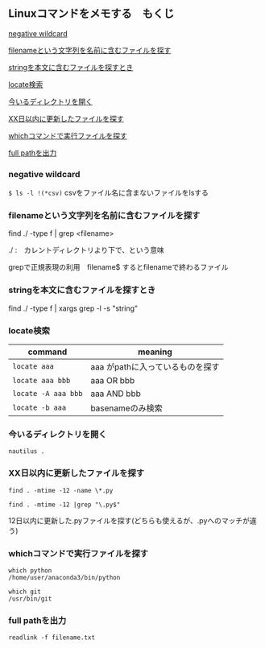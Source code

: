 ## Linuxコマンドをメモする　もくじ

[negative wildcard](#negative-wildcard)

[filenameという文字列を名前に含むファイルを探す](#filenameという文字列を名前に含むファイルを探す)

[stringを本文に含むファイルを探すとき](#stringを本文に含むファイルを探すとき)

[locate検索](#locate検索)

[今いるディレクトリを開く](#今いるディレクトリを開く)

[XX日以内に更新したファイルを探す](#XX日以内に更新したファイルを探す)

[whichコマンドで実行ファイルを探す](#whichコマンドで実行ファイルを探す)

[full pathを出力](#full-pathを出力)

### negative wildcard
`$ ls -l !(*csv)` csvをファイル名に含まないファイルをlsする

### filenameという文字列を名前に含むファイルを探す
find ./ -type f | grep &lt;filename&gt;

./ :　カレントディレクトリより下で、という意味

grepで正規表現の利用　filename$ するとfilenameで終わるファイル

### stringを本文に含むファイルを探すとき
find ./ -type f | xargs grep -l -s "string"

### locate検索

command | meaning
----|----
`locate aaa` | aaa がpathに入っているものを探す
`locate aaa bbb` | aaa OR bbb
`locate -A aaa bbb`| aaa AND bbb
`locate -b aaa` | basenameのみ検索

### 今いるディレクトリを開く

`nautilus .`


### XX日以内に更新したファイルを探す

`find . -mtime -12 -name \*.py`

`find . -mtime -12 |grep "\.py$"`

12日以内に更新した.pyファイルを探す(どちらも使えるが、.pyへのマッチが違う)

### whichコマンドで実行ファイルを探す

```
which python
/home/user/anaconda3/bin/python

which git
/usr/bin/git
```

### full pathを出力

`readlink -f filename.txt`
